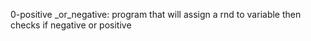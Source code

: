 0-positive _or_negative: program that will assign a rnd to variable then checks if negative or positive